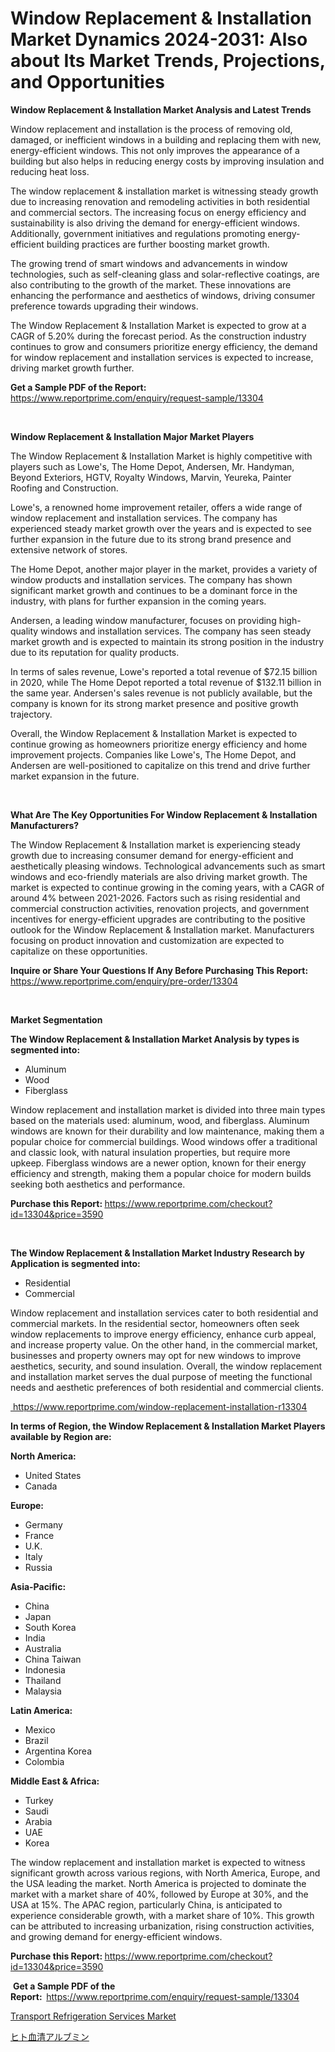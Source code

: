 <p><h1>Window Replacement & Installation Market Dynamics 2024-2031: Also about Its Market Trends, Projections, and Opportunities</h1></p><p><strong>Window Replacement & Installation Market Analysis and Latest Trends</strong></p>
<p><p>Window replacement and installation is the process of removing old, damaged, or inefficient windows in a building and replacing them with new, energy-efficient windows. This not only improves the appearance of a building but also helps in reducing energy costs by improving insulation and reducing heat loss.</p><p>The window replacement & installation market is witnessing steady growth due to increasing renovation and remodeling activities in both residential and commercial sectors. The increasing focus on energy efficiency and sustainability is also driving the demand for energy-efficient windows. Additionally, government initiatives and regulations promoting energy-efficient building practices are further boosting market growth.</p><p>The growing trend of smart windows and advancements in window technologies, such as self-cleaning glass and solar-reflective coatings, are also contributing to the growth of the market. These innovations are enhancing the performance and aesthetics of windows, driving consumer preference towards upgrading their windows.</p><p>The Window Replacement & Installation Market is expected to grow at a CAGR of 5.20% during the forecast period. As the construction industry continues to grow and consumers prioritize energy efficiency, the demand for window replacement and installation services is expected to increase, driving market growth further.</p></p>
<p><strong>Get a Sample PDF of the Report:&nbsp;</strong> <a href="https://www.reportprime.com/enquiry/request-sample/13304">https://www.reportprime.com/enquiry/request-sample/13304</a></p>
<p>&nbsp;</p>
<p><strong>Window Replacement & Installation Major Market Players</strong></p>
<p><p>The Window Replacement & Installation Market is highly competitive with players such as Lowe's, The Home Depot, Andersen, Mr. Handyman, Beyond Exteriors, HGTV, Royalty Windows, Marvin, Yeureka, Painter Roofing and Construction. </p><p>Lowe's, a renowned home improvement retailer, offers a wide range of window replacement and installation services. The company has experienced steady market growth over the years and is expected to see further expansion in the future due to its strong brand presence and extensive network of stores.</p><p>The Home Depot, another major player in the market, provides a variety of window products and installation services. The company has shown significant market growth and continues to be a dominant force in the industry, with plans for further expansion in the coming years.</p><p>Andersen, a leading window manufacturer, focuses on providing high-quality windows and installation services. The company has seen steady market growth and is expected to maintain its strong position in the industry due to its reputation for quality products.</p><p>In terms of sales revenue, Lowe's reported a total revenue of $72.15 billion in 2020, while The Home Depot reported a total revenue of $132.11 billion in the same year. Andersen's sales revenue is not publicly available, but the company is known for its strong market presence and positive growth trajectory.</p><p>Overall, the Window Replacement & Installation Market is expected to continue growing as homeowners prioritize energy efficiency and home improvement projects. Companies like Lowe's, The Home Depot, and Andersen are well-positioned to capitalize on this trend and drive further market expansion in the future.</p></p>
<p>&nbsp;</p>
<p><strong>What Are The Key Opportunities For Window Replacement & Installation Manufacturers?</strong></p>
<p><p>The Window Replacement & Installation market is experiencing steady growth due to increasing consumer demand for energy-efficient and aesthetically pleasing windows. Technological advancements such as smart windows and eco-friendly materials are also driving market growth. The market is expected to continue growing in the coming years, with a CAGR of around 4% between 2021-2026. Factors such as rising residential and commercial construction activities, renovation projects, and government incentives for energy-efficient upgrades are contributing to the positive outlook for the Window Replacement & Installation market. Manufacturers focusing on product innovation and customization are expected to capitalize on these opportunities.</p></p>
<p><strong>Inquire or Share Your Questions If Any Before Purchasing This Report:</strong> <a href="https://www.reportprime.com/enquiry/pre-order/13304">https://www.reportprime.com/enquiry/pre-order/13304</a></p>
<p>&nbsp;</p>
<p><strong>Market Segmentation</strong></p>
<p><strong>The Window Replacement & Installation Market Analysis by types is segmented into:</strong></p>
<p><ul><li>Aluminum</li><li>Wood</li><li>Fiberglass</li></ul></p>
<p><p>Window replacement and installation market is divided into three main types based on the materials used: aluminum, wood, and fiberglass. Aluminum windows are known for their durability and low maintenance, making them a popular choice for commercial buildings. Wood windows offer a traditional and classic look, with natural insulation properties, but require more upkeep. Fiberglass windows are a newer option, known for their energy efficiency and strength, making them a popular choice for modern builds seeking both aesthetics and performance.</p></p>
<p><strong>Purchase this Report:&nbsp;</strong><a href="https://www.reportprime.com/checkout?id=13304&price=3590">https://www.reportprime.com/checkout?id=13304&price=3590</a></p>
<p>&nbsp;</p>
<p><strong>The Window Replacement & Installation Market Industry Research by Application is segmented into:</strong></p>
<p><ul><li>Residential</li><li>Commercial</li></ul></p>
<p><p>Window replacement and installation services cater to both residential and commercial markets. In the residential sector, homeowners often seek window replacements to improve energy efficiency, enhance curb appeal, and increase property value. On the other hand, in the commercial market, businesses and property owners may opt for new windows to improve aesthetics, security, and sound insulation. Overall, the window replacement and installation market serves the dual purpose of meeting the functional needs and aesthetic preferences of both residential and commercial clients.</p></p>
<p><a href="https://www.reportprime.com/window-replacement-installation-r13304">&nbsp;https://www.reportprime.com/window-replacement-installation-r13304</a></p>
<p><strong>In terms of Region, the Window Replacement & Installation Market Players available by Region are:</strong></p>
<p>
    <p> <strong> North America: </strong>
        <ul>
            <li>United States</li>
            <li>Canada</li>
        </ul>
        </p> 
    <p> <strong> Europe: </strong>
        <ul>
            <li>Germany</li>
            <li>France</li>
            <li>U.K.</li>
            <li>Italy</li>
            <li>Russia</li>
        </ul>
        </p> 
    <p> <strong> Asia-Pacific: </strong>
        <ul>
            <li>China</li>
            <li>Japan</li>
            <li>South Korea</li>
            <li>India</li>
            <li>Australia</li>
            <li>China Taiwan</li>
            <li>Indonesia</li>
            <li>Thailand</li>
            <li>Malaysia</li>
        </ul>
        </p> 
    <p> <strong> Latin America: </strong>
        <ul>
            <li>Mexico</li>
            <li>Brazil</li>
            <li>Argentina Korea</li>
            <li>Colombia</li>
        </ul>
        </p> 
    <p> <strong> Middle East & Africa: </strong>
        <ul>
            <li>Turkey</li>
            <li>Saudi</li>
            <li>Arabia</li>
            <li>UAE</li>
            <li>Korea</li>
        </ul>
    </p>
    </p>
<p><p>The window replacement and installation market is expected to witness significant growth across various regions, with North America, Europe, and the USA leading the market. North America is projected to dominate the market with a market share of 40%, followed by Europe at 30%, and the USA at 15%. The APAC region, particularly China, is anticipated to experience considerable growth, with a market share of 10%. This growth can be attributed to increasing urbanization, rising construction activities, and growing demand for energy-efficient windows.</p></p>
<p><strong>Purchase this Report: </strong><a href="https://www.reportprime.com/checkout?id=13304&price=3590">https://www.reportprime.com/checkout?id=13304&price=3590</a></p>
<p>&nbsp;<strong>Get a Sample PDF of the Report:&nbsp;&nbsp;</strong><a href="https://www.reportprime.com/enquiry/request-sample/13304">https://www.reportprime.com/enquiry/request-sample/13304</a></p>
<p><strong></strong></p>
<p><p><a href="https://github.com/WillieWoodard/Market-Research-Report-List-4/blob/main/transport-refrigeration-services-market.md">Transport Refrigeration Services Market</a></p><p><a href="https://github.com/oafhukehf4709715/Market-Research-Report-List-1/blob/main/174118024420.md">ヒト血清アルブミン</a></p></p>